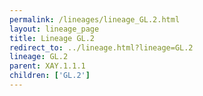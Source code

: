 ```yaml
---
permalink: /lineages/lineage_GL.2.html
layout: lineage_page
title: Lineage GL.2
redirect_to: ../lineage.html?lineage=GL.2
lineage: GL.2
parent: XAY.1.1.1
children: ['GL.2']
---
```

